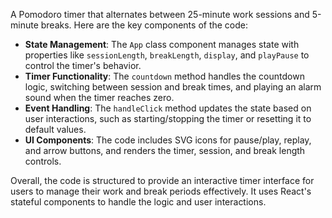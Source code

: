 A Pomodoro timer that alternates between 25-minute work sessions and 5-minute breaks. Here are the key components of the code:

- **State Management**: The `App` class component manages state with properties like `sessionLength`, `breakLength`, `display`, and `playPause` to control the timer's behavior.
- **Timer Functionality**: The `countdown` method handles the countdown logic, switching between session and break times, and playing an alarm sound when the timer reaches zero.
- **Event Handling**: The `handleClick` method updates the state based on user interactions, such as starting/stopping the timer or resetting it to default values.
- **UI Components**: The code includes SVG icons for pause/play, replay, and arrow buttons, and renders the timer, session, and break length controls.

Overall, the code is structured to provide an interactive timer interface for users to manage their work and break periods effectively. It uses React's stateful components to handle the logic and user interactions.
